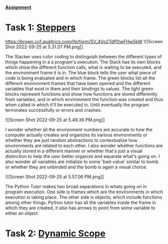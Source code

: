 **[Assignment](https://cs.brown.edu/courses/csci1730/2022/analysis.html)**
# Task 1: [Steppers](https://cs.brown.edu/courses/csci1730/2022/steppers.html)
https://brown.co1.qualtrics.com/jfe/form/SV_4Vo2TdPDwFHw5kW
![[Screen Shot 2022-09-25 at 5.31.37 PM.png]]

The Stacker uses color coding to distinguish between the different types of things happening in a a program's execution. The Stack has its own blocks which show the different function calls, what is waiting to be executed, and the environment frame it is in. The blue block tells the user what piece of code is being evaluated and in which frame. The green blocks list all the different environment frames that have been opened and the different variables that exist in them and their bindings to values. The light green blocks represent functions and show how functions are stored differently from variables, and in which environment the function was created and thus when called in which it'll be executed in. Until eventually the program terminates successfully or errors and crashes.

![[Screen Shot 2022-09-25 at 5.49.36 PM.png]]

I wonder whether all the environment numbers are accurate to how the computer actually creates and organizes its various environments or whether they are just random abstractions to contextualize how environments are related to each other. I also wonder whether functions are actually stored in a different manner or whether that's just a visual distinction to help the user better organize and separate what's going on. I also wonder all variables are initialize to some 'bad-value' similar to bomb or whether they are unbinded and the bomb is again a visual choice. 

![[Screen Shot 2022-09-25 at 5.57.06 PM.png]]

The Python Tutor makes two broad separations in whats going on in program execution. One side is frames which are the environments in which execution is taking place. The other side is objects, which include functions among other things. Python tutor has all the variables inside the frame in which they are created, it also has arrows to point from some variable to either an object.

# Task 2: [Dynamic Scope](https://cs.brown.edu/courses/csci1730/2022/dyn-scope.html)


